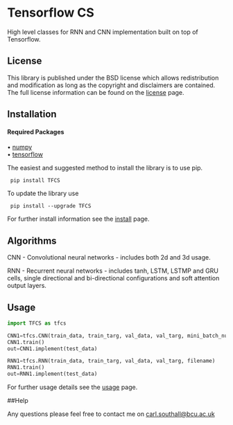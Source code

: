 # Tensorflow CS

High level classes for RNN and CNN implementation built on top of Tensorflow.

## License

This library is published under the BSD license which allows redistribution and modification as long as the copyright and disclaimers are contained. The full license information can be found on the [license](https://github.com/CarlSouthall/TFCS/blob/master/LICENSE) page. 

## Installation

#### Required Packages

• [numpy](https://www.numpy.org)   
• [tensorflow](https://www.tensorflow.org/)

The easiest and suggested method to install the library is to use pip.

     pip install TFCS

To update the library use

     pip install --upgrade TFCS
     
For further install information see the [install](https://github.com/CarlSouthall/TFCS/blob/master/install.md) page.


## Algorithms

CNN - Convolutional neural networks - includes both 2d and 3d usage.

RNN - Recurrent neural networks - includes tanh, LSTM, LSTMP and GRU cells, single directional and bi-directional configurations and soft attention output layers.

## Usage


```Python
import TFCS as tfcs

CNN1=tfcs.CNN(train_data, train_targ, val_data, val_targ, mini_batch_numbers, filename)
CNN1.train()
out=CNN1.implement(test_data)

RNN1=tfcs.RNN(train_data, train_targ, val_data, val_targ, filename)
RNN1.train()
out=RNN1.implement(test_data)

```
For further usage details see the [usage](https://github.com/CarlSouthall/TFCS/blob/master/usage.md) page.

##Help

Any questions please feel free to contact me on carl.southall@bcu.ac.uk





